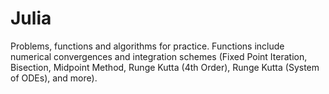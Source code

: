# Julia
Problems, functions and algorithms for practice. Functions include numerical convergences and integration schemes 
(Fixed Point Iteration, Bisection, Midpoint Method, Runge Kutta (4th Order), Runge Kutta (System of ODEs), and more).
